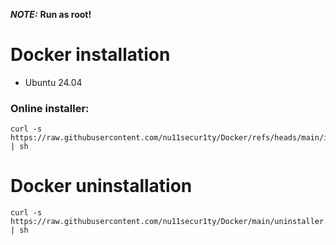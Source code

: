 ***NOTE:*** **Run as root!**

# Docker installation 
- Ubuntu 24.04

### Online installer:

```
curl -s https://raw.githubusercontent.com/nu11secur1ty/Docker/refs/heads/main/installer.sh | sh
```
# Docker uninstallation

```
curl -s https://raw.githubusercontent.com/nu11secur1ty/Docker/main/uninstaller.sh | sh
```
